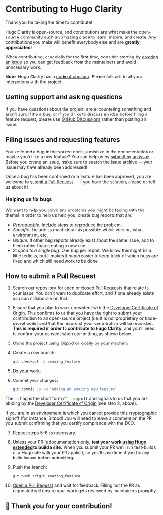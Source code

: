 # Contributing to Hugo Clarity

Thank you for taking the time to contribute!

Hugo Clarity is open-source, and contributions are what make the open-source
community such an amazing place to learn, inspire, and create. Any contributions
you make will benefit everybody else and are **greatly appreciated**!

When contributing, especially for the first time, consider starting by
[creating an issue](https://github.com/chipzoller/hugo-clarity/issues/new) so
you can get feedback from the maintainers and avoid unncessary work.

**Note:** Hugo Clarity has a [code of conduct](CODE_OF_CONDUCT.md).
Please follow it in all your interactions with the project.

## Getting support and asking questions

If you have questions about the project, are encountering something and aren't
sure if it's a bug, or if you'd like to discuss an idea before filing a feature
request, please use 
[GitHub Discussions](https://github.com/chipzoller/hugo-clarity/discussions)
rather than posting an issue.

## Filing issues and requesting features

You've found a bug in the source code, a mistake in the documentation or maybe
you'd like a new feature? You can help us by
[submitting an issue](https://github.com/chipzoller/hugo-clarity/issues).
Before you create an issue, make sure to search the issue archive -- your issue
may have already been addressed!

Once a bug has been confirmed or a feature has been approved, you are welcome
to [submit a Pull Request](#submit-a-pull-request) -- if you have the solution,
please do tell us about it!

### Helping us fix bugs

We want to help you solve any problems you might be facing with the theme! In
order to help us help you, create bug reports that are:

- _Reproducible._ Include steps to reproduce the problem.
- _Specific._ Include as much detail as possible: which version, what
  environment, etc.
- _Unique._ If other bug reports already exist about the same issue, add to
  them rather than creating a new one.
- _Scoped to a single bug._ One bug per report. We know this might be a little
  tedious, but it makes it *much* easier to keep track of which bugs are fixed
  and which still need work to be done.

## How to submit a Pull Request

1. Search our repository for open or closed
   [Pull Requests](https://github.com/chipzoller/hugo-clarity/pulls) that
   relate to your issue. You don't want to duplicate effort, and if one already
   exists you can collaborate on that.

2. Ensure that you plan to work consistent with the
   [Developer Certificate of Origin](https://developercertificate.org/). This
   confirms to us that you have the right to submit your contribution to an
   open-source project (i.e. it is not proprietary or trade-secret code) and
   that the record of your contribution will be recorded. **This is required
   in order to contribute to Hugo Clarity**, and you'll need to confirm your
   consent when committing, as shown below.

3. Clone the project using [Gitpod](https://github.com/chipzoller/hugo-clarity#option-1a-development-in-the-browser)
   or [locally on your machine](https://github.com/chipzoller/hugo-clarity#option-1b-development-on-your-machine)

4. Create a new branch:

   ```sh
   git checkout -b amazing_feature
   ```

5. Do your work.

6. Commit your changes:

   ```sh
   git commit -s -m 'Adding an amazing new feature'
   ```

  The `-s` flag is the short form of `--signoff` and signals to us that you are
  abiding by the [Developer Certificate of Origin](https://developercertificate.org/) (see step 2, above).

  If you are in an environment in which you cannot provide this cryptographic
  signoff (for instance, Gitpod) you will need to leave a comment on the PR you
  submit confirming that you certify compliance with the DCO.

7. Repeat steps 5-6 as necessary.

8. Unless your PR is documentation-only, **test your work 
   [using Hugo extended](https://github.com/chipzoller/hugo-clarity#prerequisites)
   to build a site.** When you submit your PR we'll run test-builds of a Hugo
   site with your PR applied, so you'll save time if you fix any build issues
   before submitting.

9. Push the branch:

   ```sh
   git push origin amazing_feature
   ```

10. [Open a Pull Request](https://github.com/chipzoller/hugo-clarity/compare?expand=1)
   and wait for feedback. Filling out the PR as requested will ensure your work
   gets reviewed by maintainers promptly.

## 🎉 **Thank you for your contribution!**
